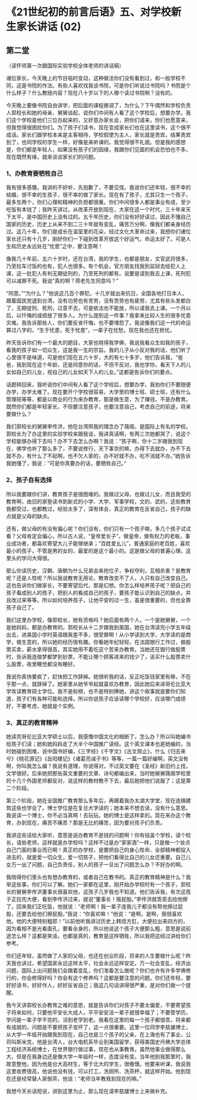 # 《21世纪初的前言后语》五、对学校新生家长讲话 (02)

## 第二堂

（读怀师第一次跟国际实验学校全体老师的讲话稿）

诸位家长，今天晚上的节目临时变动，这种做法你们没有看到过，和一般学校不同，这是书院的作法。有些人喜欢找我谈书院，可是你们听说过书院吗？书院是个什么样子？什么教授内容？现在八十岁以下的人哪个读过书院啊？没有的。

今天晚上要像书院自由讲学，把后面的课程挪调了，为什么？下午偶然和学校负责人郭校长和她的母亲、舅舅谈起，说你们中间有人看了这个学校后，想要办学。我们这个学校是他们三位办起来的，又好意办家长会，把你们请来，你们也愿意来，但我觉得很困扰你们。为了孩子们读书，现在变成家长们也在这里读书，这个很不成话。家长们跟学校本来是主客相待，学校假使为主人，家长就是贵宾，结果贵宾到了，也同学校的学生一样，好像是来听课的，我觉得很不礼貌。但是我的感想是，你们都是年轻人，如果没有孩子们的因缘，我跟你们见面的机会恐怕也不多。现在既然有缘，就来谈谈家长们的问题。

### 1、办教育要牺牲自己

我有很多感慨，我讲的不好听，先抱歉了，不要见怪。我说你们还年轻，很不幸的结婚，很不幸的生孩子，很不幸的做了家长。现在有了孩子，尤其只生一个孩子，最多生两个，你们心理和精神的负担都很重。你们中间很多人都是事业有成，至少吃饭有本钱了；我昨天讲过，从改革开放到现在，大家在这一个时代，三十年来天下太平，是中国历史上没有过的。五千年历史，你们没有好好读过，因此不懂自己国家的历史，历史上从来不到二三十年就有变乱，痛苦万分啊，像我们都亲身经历过。这几十年，你们是成长在温室里的花朵，经过文化大革命过来，我想你们诸位家长还只有十几岁，刚好你们一下碰到改革开放这个好运气，命运太好了。可是人生和历史永远处在“忧患”之中，要注意啊！

像我几十年前，五六十岁时，还在台湾，我的学生，也都是朋友，文官武将很多，乃至拉车讨饭的也有，犯人也很多。有个机会，官方朋友找我到监狱去给犯人上课，这一批犯人有判无期徒刑的，乃至死刑的都有。说要是请到我去上课，死刑犯可以减罪不死。我说“真的啊？蒋老先生同意吗？”

“同意。”“为什么？”他说这几百个罪犯，十几岁就出来抗日，全国各地打日本人，跟着国民党退到台湾，没有功劳也有苦劳，没有苦劳也有疲劳，尤其有些头发都白了，无期徒刑、死刑，过意不去，可是依法也不能放，所以请我去上课。一个月以后，以忏悔的成绩放了很多人。为什么提到这一件事？我拿来比较人生的很多忧患灾难。我告诉那些人，你们要反省忏悔，也不要埋怨了。我说像我们这一代的命运算过八字的，“生于忧患，死于忧患”，一辈子在忧愁，现在我也还在担忧。

昨天告诉你们有一个最大的题目，大家也晓得我学佛，我说我看众生如我的孩子，看我的孩子如一切众生，这是我一生的宗旨。我的儿子从小反对我的话，他们听了心里很不是味道，可是他们现在五六十岁，大的有七十多岁，他们告诉我，“爸爸，我到现在这个年龄，还是同意你的话，不但不反对，我也学你，看天下人的儿女如自己的儿女，视自己的儿女如天下人的儿女。”这都是告诉你们的要点。

话题转回来，我听说你们中间有人看了这个学校后，想要办学，我劝你们不要随便办学，办学太难了。现在要开个学校很容易，大学里的博士班、硕士班，还有什么管理班等等，都是以商业的行为来办教育，那是做生意，为了赚钱，不是办教育。既然你们都是年轻家长，不但要注意孩子，也要注意自己，考虑自己的前途，将来要做什么？

我们郭校长的舅舅李传洪，他在台湾照我的理念办了薇阁，是国际上有名的学校。郭校长为了办这里的实验学校来跟我谈，我讲真话啊，有两三次她都哭了，说这个学校能够办得下去吗？办不下去怎么办啊？我说：“孩子啊，你十二岁跟我到现在，佛学也听了那么多了，不要说修行，天下事空的嘛，办得下去就办，办不下去就不办，有什么了不起啊，也不欠人家的，办不好就不办，吃不消就不办。”她告诉我她懂了，我说：“可是你真要办的话，要牺牲自己。”

### 2、孩子自有选择

所以我要跟你们讲，教育孩子是很困难的。我做过父母，也做过儿女，而且我受的教育啊，由旧的家塾读书到新式的小学、大学、军事学校，文的、武的，这些教育我都受过，也都教过，经验太多了，深有体会，真正的教育在反省自己，孩子的缺点就是父母的缺点。

还有，做父母的有没有偏心呢？你们没有，你们只有一个孩子嘛，多几个孩子试试看？父母肯定会偏心，所以古人说，“皇帝爱长子”，做皇帝，做有权力的老板，事业成功者，都喜欢寄望大儿子能够继承；“百姓爱幺儿”，普通家庭的老百姓，喜欢最小的孩子，不管是男的女的，最爱的是这个最小的。这是做父母的普遍心理，这里头的学问大得很。

那么你读历史，汉朝、唐朝为什么兄弟会来抢位子，争权夺利，互相杀害？是教育呢？还是人性呢？所以我说教育无用论，教育改变不了人，人只有自己改变自己。这也告诉你们做家长，不要寄望后代，那是幻想。你怎么样培养孩子呢？把自己的孩子看成别人的孩子，把别人的看成自己的孩子，要孩子能认识到自己的缺点，并且改过来等等。所以如何培养孩子，让他平安的过一生，虽是很重要的，但也全靠孩子自己了。

我们这里办学校，像郭校长，她有资格吗？她后面有两个人，一个是她舅舅，一个是她妈妈，都是办教育的。郭校长从十二岁跟我到美国，她在台湾读完小学五年级出去，进美国小学时英语跟我差不多，很受罪啊！从小学读到大学，大学读的是商学，做生意的，所以她的经历很有趣。你看她年纪轻轻，在法国银行工作过，做股票买卖，薪水拿得很高，其实她用不着吃这个苦来办教育。当她还在银行做股票时，告诉我连做梦都梦到钞票，不能让哪个顾客进来的钱少了，该买什么股票卖什么股票，夜里睡觉都没有睡好。

我说你真快要疯了，赶快把工作辞掉。她很听我的话，反正吃饭钱家里有嘛，不在乎那一点，就辞掉了。她家里从她爷爷起就喜欢办教育，因此她后来进哥伦比亚大学攻读教育硕士学位。我不是标榜，也不是特别捧她，讲这个故事就是要你们知道，孩子们有各种可能和选择。所以你说孩子应该读哪个学校好，应该哪门成绩好，不要考虑，她就是个实例。

### 3、真正的教育精神

她读完哥伦比亚大学硕士以后，我感慨中国文化的根断了，怎么办？所以叫她编书给孩子们读；她和她妈妈走了大半个中国推广读经。这个英文课本也是她编的，当时她碰到困难，说中国书好编，《三字经》《千字文》《古文观止》，什么《归去来兮》《桃花源记》《岳阳楼记》《诸葛亮诫子书》等等，一篇一篇好编啊，英文没有啊，你叫我怎么编？我说有道理，你说得对，不过英文要在《圣经》新旧约上找，文学很好。后来她把那些英文重要的文章、诗句都编出来，当时她舅舅薇阁学校里的十几个外国老师都反对，说这样的教材教不下去，最后她把他们说服了；这是第二个阶段。

第三个阶段，她在全国推广教育那么多年后，再跟着我办太湖大学堂，现在连搞建筑这些也学会了。博士学位是在复旦大学读的；她本来不想去读，没有什么意思。我说读一个博士，你不必当真啊！去玩玩。她的博士是这样拿的。现在来办这个教育，办到现在，痛苦不痛苦？那是无比的痛苦，因为要对孩子们负责。

我讲这些话给大家听，意思是说办教育不是钱的问题啊！你有钱盖个学校，请个校长，请些老师，这样就是办学校吗？这样不过是办“家家酒”一样，只是做一个妆点自己门面的事业而已啊！真正的办学校，是要把自己的身心性命、全部精神都投入进去的，就是爱一切众生，爱一切孩子，把他们看得比自己的儿女还重要。自己儿女万一出了问题，自己负责任，别人的孩子一旦出了问题怎么办？不好办的啊。

我晓得你们里头也有想办教育的，或者自己在教书的。真正的教育精神是什么？我举这些事，你们可以了解。她们一家都在这里，刚开始办学校时有一个孩子，郭校长的舅舅李传洪董事长很喜欢他，这孩子几岁我也不知道。他们告诉我，有次这孩子正拉完大便，看到李传洪过来，就说“董事长！揩屁股。”李传洪就乖乖去给他擦了。回来我们正吃饭，他就说：“老师啊！我一辈子连我儿子都没有帮他擦过屁股，还要去给他们擦屁股。”我说：“你喜欢嘛！”他说：“是啊，是啊，我很喜欢他。他的大便特别粗耶！”以前他听我讲过历史上韩信方肛，大便拉出来四方的，因为看相不是光看面孔，要看全身的，所以他说这个孩子大便那么粗，意思是说前途怎么样？这都是笑话，也都是真的，教育是这样牺牲，所以我把这经过讲给你们参考。

你们还年轻，虽然做了人家的父母，也还在创业阶段，将来的人生要做什么呢？昨天我也讲过，希望国家永远这样太平，社会永远这样安定。万一社会变乱，经济出问题，国际上出问题我们会跟着变乱，你们准备怎么做呢？你们也许有许多学佛修行的，你会修得好吗？你会有这个修养吗？这都是要注意的问题。你们还年轻，要好好读书，好好作人，好好反省自己；我这几句话讲得很严重，是对你们做一个提醒。

我今天讲郭校长办教育之难的意思，就是告诉你们对孩子不要太偏爱，不要寄望孩子将来如何，只要他平安长大成人，平平安安活一辈子就很幸福了；不要管学历，学问是一辈子学不完的，活到老学到老。我看在这里的每一个孩子都很乖，将来都有成就的，问题是不要把孩子宠坏了，这一点很重要。这里一位同学李慈雄博士，从大学一年级开始跟我到现在，自己也是三个孩子的父亲，在上海也有了事业，公司叫斯米克，他是台湾人，台大电机系毕业到美国留学，获得美国史丹佛大学总体工程经济系统博士，在世界银行做过事，现在也从事教育。虽然他事业做得那么大，但是在我身边还是像大学一年级时一样，态度没有变。当年他到我那里时，我故意整他，因为他是台大高材生，等于北大的学生，很傲慢。他要来听课，我说我这里收费很高，他说他没有钱，可以打工，洗厕所、洗茶杯，就这样开始。他到现在还是经常替人家倒茶，他说：“老师当年教我到现在的嘛。”

我想今天长话短说，讲到这里为止，那么现在请李慈雄博士上来做补充。


